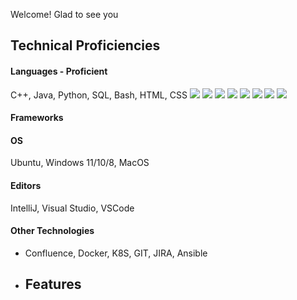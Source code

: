 Welcome! Glad to see you

## Technical Proficiencies
#### Languages - Proficient
C++, Java, Python, SQL, Bash, HTML, CSS
[![](https://img.shields.io/badge/C++-black?style=for-the-badge&logo=cplusplus&logoColor=4EAA25)]()
[![](https://img.shields.io/badge/HTML-black?style=for-the-badge&logo=html5&logoColor=fc9003)]()
[![](https://img.shields.io/badge/CSS-black?style=for-the-badge&logo=css3-bash&logoColor=0380fc)]()
[![](https://img.shields.io/badge/javascript-black?style=for-the-badge&logo=javascript&logoColor=F7DF1E)]()
[![](https://img.shields.io/badge/SQL-black?style=for-the-badge&logo=mysql&logoColor=03bafc)]()
[![](https://img.shields.io/badge/SQL-black?style=for-the-badge&logo=postgresql&logoColor=03bafc)]()
[![](https://img.shields.io/badge/bash-black?style=for-the-badge&logo=Python&logoColor=03fc4e)]()
[![](https://img.shields.io/badge/bash-black?style=for-the-badge&logo=Java&logoColor=0398fc)]()

#### Frameworks

#### OS
Ubuntu, Windows 11/10/8, MacOS

#### Editors
IntelliJ, Visual Studio, VSCode

#### Other Technologies
- Confluence, Docker, K8S, GIT, JIRA, Ansible

- ## Features




<!--
**comessErinaceus/comessErinaceus** is a ✨ _special_ ✨ repository because its `README.md` (this file) appears on your GitHub profile.

Here are some ideas to get you started:

- 🔭 I’m currently working on ...
- 🌱 I’m currently learning ...
- 👯 I’m looking to collaborate on ...
- 🤔 I’m looking for help with ...
- 💬 Ask me about ...
- 📫 How to reach me: ...
- 😄 Pronouns: ...
- ⚡ Fun fact: ...
-->
